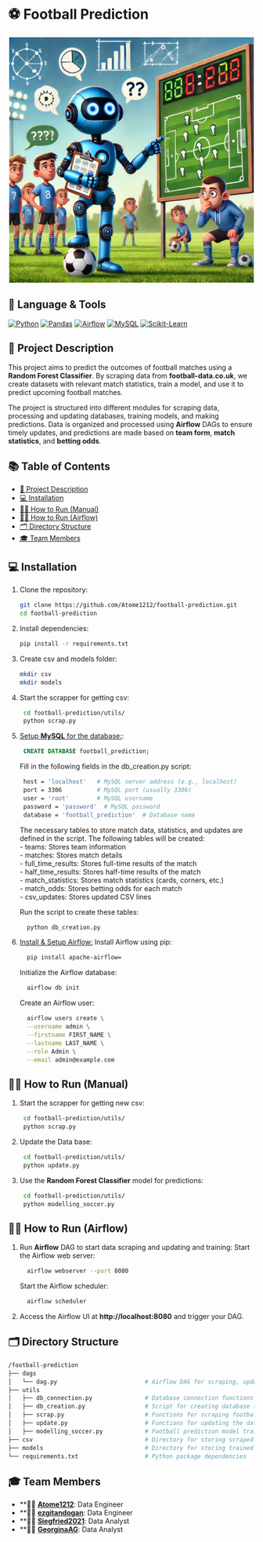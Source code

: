 
# ⚽ Football Prediction
<p align="center">
  <a href="https://www.football-data.co.uk">
      <img src="./img/rdm.png" alt="Football Prediction Logo" width="500" />
  </a>
</p>

## 🔣 Language & Tools
[![Python](https://img.shields.io/badge/python-3670A0?style=for-the-badge&logo=python&logoColor=ffdd54)](https://www.python.org) [![Pandas](https://img.shields.io/badge/pandas-%23150458.svg?style=for-the-badge&logo=pandas&logoColor=white)](https://pandas.pydata.org/) [![Airflow](https://img.shields.io/badge/airflow-%2300C7B7.svg?style=for-the-badge&logo=apache-airflow&logoColor=white)](https://airflow.apache.org) [![MySQL](https://img.shields.io/badge/mysql-%2300f.svg?style=for-the-badge&logo=mysql&logoColor=white)](https://www.mysql.com/) [![Scikit-Learn](https://img.shields.io/badge/scikit--learn-%23F7931E.svg?style=for-the-badge&logo=scikit-learn&logoColor=white)](https://scikit-learn.org/stable/)

## 📝 Project Description

This project aims to predict the outcomes of football matches using a **Random Forest Classifier**. By scraping data from **football-data.co.uk**, we create datasets with relevant match statistics, train a model, and use it to predict upcoming football matches.

The project is structured into different modules for scraping data, processing and updating databases, training models, and making predictions. Data is organized and processed using **Airflow** DAGs to ensure timely updates, and predictions are made based on **team form**, **match statistics**, and **betting odds**.

## 📚 Table of Contents
- [📝 Project Description](#-project-description)
- [💻 Installation](#-installation)
- [🏃‍♂ How to Run (Manual)](#-how-to-run-manual)
- [🏃‍♂️ How to Run (Airflow)](#-how-to-run-airflow)
- [🗂️ Directory Structure](#-directory-structure)
- [🎓 Team Members](#-team-members)

## 💻 Installation

1. Clone the repository:
    ```bash
    git clone https://github.com/Atome1212/football-prediction.git
    cd football-prediction
    ```

2. Install dependencies:
    ```bash
    pip install -r requirements.txt
    ```
3. Create csv and models folder:
    ```bash
    mkdir csv
    mkdir models
    ```

4. Start the scrapper for getting csv:
   ```bash
    cd football-prediction/utils/
    python scrap.py
   ```

5. [Setup **MySQL** for the database:](https://www.youtube.com/watch?v=u96rVINbAUI&ab_channel=WebDevSimplified):
   ```sql
    CREATE DATABASE football_prediction;
   ```
   Fill in the following fields in the db_creation.py script:
   ```bash
    host = 'localhost'   # MySQL server address (e.g., localhost)
    port = 3306          # MySQL port (usually 3306)
    user = 'root'        # MySQL username
    password = 'password'  # MySQL password
    database = 'football_prediction'  # Database name
   ```

   The necessary tables to store match data, statistics, and updates are defined in the script.
       The following tables will be created: <br>
            - teams: Stores team information <br>
            -  matches: Stores match details <br>
            - full_time_results: Stores full-time results of the match <br>
            - half_time_results: Stores half-time results of the match <br>
            - match_statistics: Stores match statistics (cards, corners, etc.) <br>
            - match_odds: Stores betting odds for each match <br>
            - csv_updates: Stores updated CSV lines <br>

   Run the script to create these tables:
   ```bash
     python db_creation.py
   ```
6. [Install & Setup Airflow:](https://airflow.apache.org/docs/apache-airflow/stable/installation/index.html)
   Install Airflow using pip:
      ```bash
        pip install apache-airflow=
      ```

   Initialize the Airflow database:
      ```bash
        airflow db init
      ```

   Create an Airflow user:
      ```bash
        airflow users create \
        --username admin \
        --firstname FIRST_NAME \
        --lastname LAST_NAME \
        --role Admin \
        --email admin@example.com
      ```
  

## 🏃‍♂️ How to Run (Manual)
1. Start the scrapper for getting new csv:
   ```bash
    cd football-prediction/utils/
    python scrap.py
   ```
2. Update the Data base:
   ```bash
    cd football-prediction/utils/
    python update.py
   ```

3. Use the **Random Forest Classifier** model for predictions:
   ```bash
    cd football-prediction/utils/
    python modelling_soccer.py
   ```

## 🏃‍♂️ How to Run (Airflow)
1. Run **Airflow** DAG to start data scraping and updating and training:
    Start the Airflow web server:
      ```bash
        airflow webserver --port 8080
      ```
      
    Start the Airflow scheduler:
      ```bash
        airflow scheduler
      ```
2. Access the Airflow UI at **http://localhost:8080** and trigger your DAG.


## 🗂️ Directory Structure

```bash
/football-prediction
├── dags
│   └── dag.py                         # Airflow DAG for scraping, updating DB, and training model
├── utils
│   ├── db_connection.py               # Database connection functions
│   ├── db_creation.py                 # Script for creating database tables
│   ├── scrap.py                       # Functions for scraping football data
│   ├── update.py                      # Functions for updating the database with new data
│   ├── modelling_soccer.py            # Football prediction model training and prediction
├── csv                                # Directory for storing scraped CSV files
├── models                             # Directory for storing trained models
└── requirements.txt                   # Python package dependencies
```

## 🎓 Team Members

- **👷‍♂️ **[Atome1212](https://github.com/Atome1212)**: Data Engineer
- **👷‍♂️ **[ezgitandogan](https://github.com/ezgitandogan)**: Data Engineer
- **👨‍💻 **[Siegfried2021](https://github.com/Siegfried2021)**: Data Analyst
- **👩‍💻 **[GeorginaAG](https://github.com/GeorginaAG)**: Data Analyst
